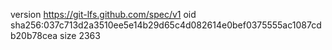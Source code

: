 version https://git-lfs.github.com/spec/v1
oid sha256:037c713d2a3510ee5e14b29d65c4d082614e0bef0375555ac1087cdb20b78cea
size 2363
